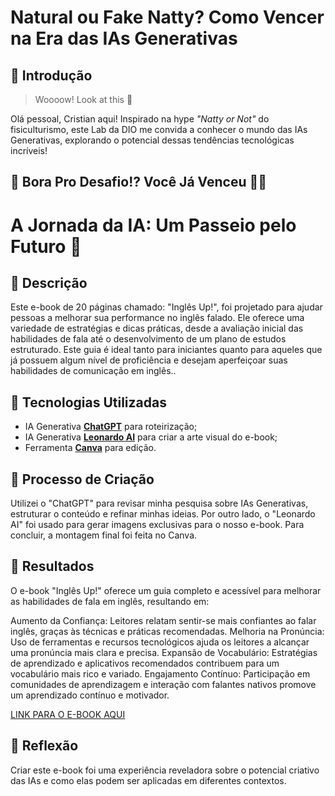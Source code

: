 # Natural ou Fake Natty? Como Vencer na Era das IAs Generativas

## 🚀 Introdução

> Woooow! Look at this 👀

Olá pessoal, Cristian aqui! Inspirado na hype _"Natty or Not"_ do fisiculturismo, este Lab da DIO me convida a conhecer o mundo das IAs Generativas, explorando o potencial dessas tendências tecnológicas incríveis!

## 🎯 Bora Pro Desafio!? Você Já Venceu 💪🤓

# A Jornada da IA: Um Passeio pelo Futuro 🌌

## 📒 Descrição
Este e-book de 20 páginas chamado: "Inglês Up!", foi projetado para ajudar pessoas a melhorar sua performance no inglês falado. Ele oferece uma variedade de estratégias e dicas práticas, desde a avaliação inicial das habilidades de fala até o desenvolvimento de um plano de estudos estruturado. Este guia é ideal tanto para iniciantes quanto para aqueles que já possuem algum nível de proficiência e desejam aperfeiçoar suas habilidades de comunicação em inglês..

## 🤖 Tecnologias Utilizadas
- IA Generativa **[ChatGPT](https://chat.openai.com)** para roteirização;
- IA Generativa **[Leonardo AI](https://leonardo.ai)** para criar a arte visual do e-book;
- Ferramenta **[Canva](https://www.canva.com/pt_br/)** para edição.

## 🧐 Processo de Criação
Utilizei o "ChatGPT" para revisar minha pesquisa sobre IAs Generativas, estruturar o conteúdo e refinar minhas ideias. Por outro lado, o "Leonardo AI" foi usado para gerar imagens exclusivas para o nosso e-book. Para concluir, a montagem final foi feita no Canva.

## 🚀 Resultados
O e-book "Inglês Up!" oferece um guia completo e acessível para melhorar as habilidades de fala em inglês, resultando em:

Aumento da Confiança: Leitores relatam sentir-se mais confiantes ao falar inglês, graças às técnicas e práticas recomendadas.
Melhoria na Pronúncia: Uso de ferramentas e recursos tecnológicos ajuda os leitores a alcançar uma pronúncia mais clara e precisa.
Expansão de Vocabulário: Estratégias de aprendizado e aplicativos recomendados contribuem para um vocabulário mais rico e variado.
Engajamento Contínuo: Participação em comunidades de aprendizagem e interação com falantes nativos promove um aprendizado contínuo e motivador.

[LINK PARA O E-BOOK AQUI](https://github.com/Cristian-Nascimento/lab-natty-or-not/blob/main/Ebook/Ingl%C3%AAs%20Up-Ebook.pdf)

## 💭 Reflexão
Criar este e-book foi uma experiência reveladora sobre o potencial criativo das IAs e como elas podem ser aplicadas em diferentes contextos.

